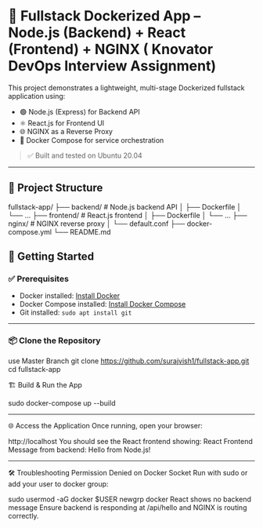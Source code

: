 # 🐳 Fullstack Dockerized App – Node.js (Backend) + React (Frontend) + NGINX ( Knovator DevOps Interview Assignment)

This project demonstrates a lightweight, multi-stage Dockerized fullstack application using:
- 🟢 Node.js (Express) for Backend API
- ⚛️ React.js for Frontend UI
- 🌐 NGINX as a Reverse Proxy
- 🧩 Docker Compose for service orchestration

> ✅ Built and tested on Ubuntu 20.04

---

## 📁 Project Structure

fullstack-app/
├── backend/ # Node.js backend API
│ ├── Dockerfile
│ └── ...
├── frontend/ # React.js frontend
│ ├── Dockerfile
│ └── ...
├── nginx/ # NGINX reverse proxy
│ └── default.conf
├── docker-compose.yml
└── README.md


## 🚀 Getting Started

### ✅ Prerequisites

- Docker installed: [Install Docker](https://docs.docker.com/engine/install/ubuntu/)
- Docker Compose installed: [Install Docker Compose](https://docs.docker.com/compose/install/linux/)
- Git installed: `sudo apt install git`

---

### 📦 Clone the Repository
use Master Branch
git clone https://github.com/surajvish1/fullstack-app.git
cd fullstack-app

🏗️ Build & Run the App

sudo docker-compose up --build

-----------------------------------
🌐 Access the Application
Once running, open your browser:

http://localhost
You should see the React frontend showing:
React Frontend
Message from backend: Hello from Node.js!

---------------------------------------------
🛠️ Troubleshooting
Permission Denied on Docker Socket
Run with sudo or add your user to docker group:

sudo usermod -aG docker $USER
newgrp docker
React shows no backend message
Ensure backend is responding at /api/hello and NGINX is routing correctly.
